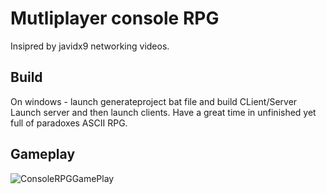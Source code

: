 # Mutliplayer console RPG
Insipred by javidx9 networking videos.
## Build
On windows - launch generateproject bat file and build CLient/Server
Launch server and then launch clients.
Have a great time in unfinished yet full of paradoxes ASCII RPG.
## Gameplay
![ConsoleRPGGamePlay](https://github.com/user-attachments/assets/12dbb9b5-04af-40c1-beea-120941168366)
